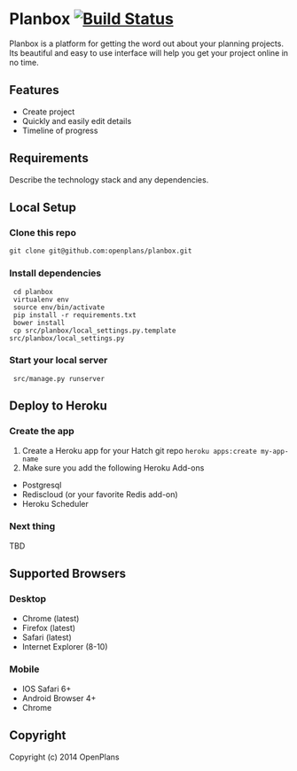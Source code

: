 # Planbox [![Build Status](https://travis-ci.org/openplans/planbox.png?branch=master)](https://travis-ci.org/openplans/planbox)

Planbox is a platform for getting the word out about your planning projects.
Its beautiful and easy to use interface will help you get your project online
in no time.

## Features

* Create project
* Quickly and easily edit details
* Timeline of progress


## Requirements

Describe the technology stack and any dependencies.

## Local Setup

### Clone this repo

    git clone git@github.com:openplans/planbox.git

### Install dependencies

     cd planbox
     virtualenv env
     source env/bin/activate
     pip install -r requirements.txt
     bower install
     cp src/planbox/local_settings.py.template src/planbox/local_settings.py 

### Start your local server

     src/manage.py runserver
    

## Deploy to Heroku

### Create the app

1. Create a Heroku app for your Hatch git repo `heroku apps:create my-app-name`
2. Make sure you add the following Heroku Add-ons
  * Postgresql
  * Rediscloud (or your favorite Redis add-on)
  * Heroku Scheduler

### Next thing

TBD


## Supported Browsers

### Desktop
* Chrome (latest)
* Firefox (latest)
* Safari (latest)
* Internet Explorer (8-10)

### Mobile
* IOS Safari 6+
* Android Browser 4+
* Chrome


## Copyright

Copyright (c) 2014 OpenPlans

